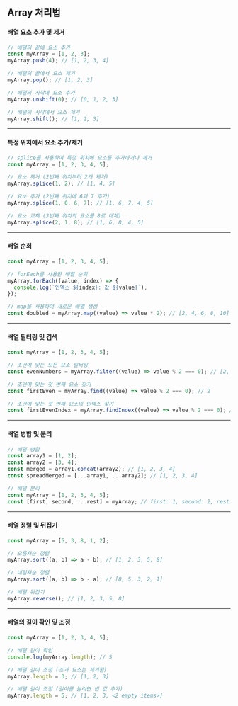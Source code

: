 ## Array 처리법

#### 배열 요소 추가 및 제거

```javascript
// 배열의 끝에 요소 추가
const myArray = [1, 2, 3];
myArray.push(4); // [1, 2, 3, 4]

// 배열의 끝에서 요소 제거
myArray.pop(); // [1, 2, 3]

// 배열의 시작에 요소 추가
myArray.unshift(0); // [0, 1, 2, 3]

// 배열의 시작에서 요소 제거
myArray.shift(); // [1, 2, 3]
```

<hr />

#### 특정 위치에서 요소 추가/제거

```javascript
// splice를 사용하여 특정 위치에 요소를 추가하거나 제거
const myArray = [1, 2, 3, 4, 5];

// 요소 제거 (2번째 위치부터 2개 제거)
myArray.splice(1, 2); // [1, 4, 5]

// 요소 추가 (2번째 위치에 6과 7 추가)
myArray.splice(1, 0, 6, 7); // [1, 6, 7, 4, 5]

// 요소 교체 (3번째 위치의 요소를 8로 대체)
myArray.splice(2, 1, 8); // [1, 6, 8, 4, 5]
```

<hr />

#### 배열 순회

```javascript
const myArray = [1, 2, 3, 4, 5];

// forEach를 사용한 배열 순회
myArray.forEach((value, index) => {
  console.log(`인덱스 ${index}: 값 ${value}`);
});

// map을 사용하여 새로운 배열 생성
const doubled = myArray.map((value) => value * 2); // [2, 4, 6, 8, 10]
```

<hr />

#### 배열 필터링 및 검색

```javascript
const myArray = [1, 2, 3, 4, 5];

// 조건에 맞는 모든 요소 필터링
const evenNumbers = myArray.filter((value) => value % 2 === 0); // [2, 4]

// 조건에 맞는 첫 번째 요소 찾기
const firstEven = myArray.find((value) => value % 2 === 0); // 2

// 조건에 맞는 첫 번째 요소의 인덱스 찾기
const firstEvenIndex = myArray.findIndex((value) => value % 2 === 0); // 1
```

<hr />

#### 배열 병합 및 분리

```javascript
// 배열 병합
const array1 = [1, 2];
const array2 = [3, 4];
const merged = array1.concat(array2); // [1, 2, 3, 4]
const spreadMerged = [...array1, ...array2]; // [1, 2, 3, 4]

// 배열 분리
const myArray = [1, 2, 3, 4, 5];
const [first, second, ...rest] = myArray; // first: 1, second: 2, rest: [3, 4, 5]
```

<hr />

#### 배열 정렬 및 뒤집기

```javascript
const myArray = [5, 3, 8, 1, 2];

// 오름차순 정렬
myArray.sort((a, b) => a - b); // [1, 2, 3, 5, 8]

// 내림차순 정렬
myArray.sort((a, b) => b - a); // [8, 5, 3, 2, 1]

// 배열 뒤집기
myArray.reverse(); // [1, 2, 3, 5, 8]
```

<hr />

#### 배열의 길이 확인 및 조정

```javascript
const myArray = [1, 2, 3, 4, 5];

// 배열 길이 확인
console.log(myArray.length); // 5

// 배열 길이 조정 (초과 요소는 제거됨)
myArray.length = 3; // [1, 2, 3]

// 배열 길이 조정 (길이를 늘리면 빈 값 추가)
myArray.length = 5; // [1, 2, 3, <2 empty items>]
```
